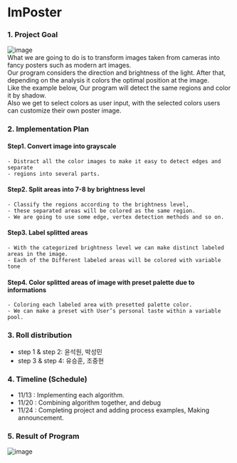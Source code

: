 # ImPoster

### 1. Project Goal
![image](https://user-images.githubusercontent.com/29995264/140717986-34626cfa-64db-4c90-9236-3d60ba2b5622.png)  
What we are going to do is to transform images taken from cameras into fancy posters such as modern art images.  
Our program considers the direction and brightness of the light. After that, depending on the analysis it colors the optimal position at the image.   
Like the example below, Our program will detect the same regions and color it by shadow.  
Also we get to select colors as user input, with the selected colors users can customize their own poster image.

### 2. Implementation Plan
#### Step1. Convert image into grayscale
    - Distract all the color images to make it easy to detect edges and  separate 
    - regions into several parts. 
	
#### Step2. Split areas into 7-8 by brightness level 
    - Classify the regions according to the brightness level,  
    - these separated areas will be colored as the same region.
    - We are going to use some edge, vertex detection methods and so on.

#### Step3. Label splitted areas
    - With the categorized brightness level we can make distinct labeled areas in the image.
    - Each of the Different labeled areas will be colored with variable tone

#### Step4. Color splitted areas of image with preset palette due to informations
    - Coloring each labeled area with presetted palette color. 
    - We can make a preset with User’s personal taste within a variable pool.
	
	
### 3. Roll distribution
- step 1 & step 2: 윤석원, 박성민
- step 3 & step 4: 유승훈, 조중현


### 4. Timeline (Schedule)
- 11/13 : Implementing each algorithm.
- 11/20 : Combining algorithm together, and debug
- 11/24 : Completing project and adding process examples, Making announcement.

### 5. Result of Program  
![image](https://user-images.githubusercontent.com/29995264/143221490-458d3048-bc29-46ce-97f8-c092019d300f.png)




